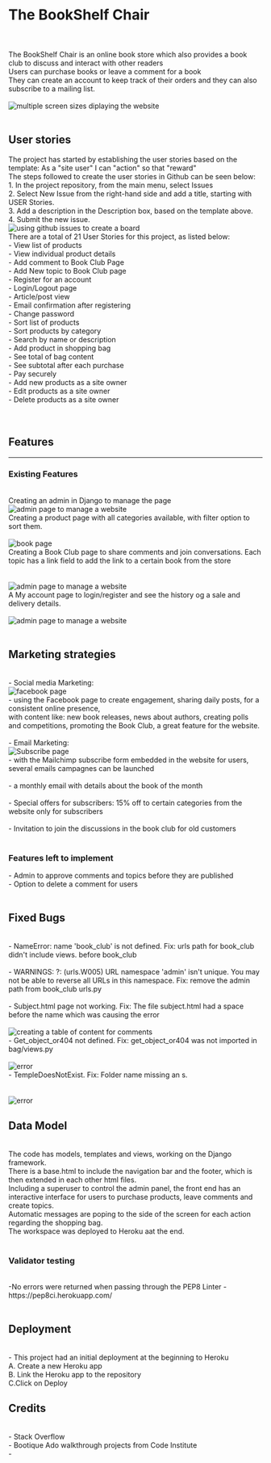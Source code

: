 <h1>The BookShelf Chair</h1>
<br>
<br>
The BookShelf Chair is an online book store which also provides a book club to discuss and interact with other readers<br>
Users can purchase books or leave a comment for a book<br> 
They can create an account to keep track of their orders and they can also subscribe to a mailing list.<br>
<br>
<img src="media/am_i_responsive.jpg" alt="multiple screen sizes diplaying the website">
<br>
<br>
<h2>User stories</h2>
The project has started by establishing the user stories based on the template: As a "site user" I can "action" so that "reward"<br>
The steps followed to create the user stories in Github can be seen below:<br>
1. In the project repository, from the main menu, select Issues<br>
2. Select New Issue from the right-hand side and add a title, starting with USER Stories.<br>
3. Add a description in the Description box, based on the template above.<br>
4. Submit the new issue.
<br>
<img src="media/userstories.jpg" alt="using github issues to create a board">
<br>
There are a total of 21 User Stories for this project, as listed below:<br>
- View list of products<br>
- View individual product details<br>
- Add comment to Book Club Page<br>
- Add New topic to Book Club page<br>
- Register for an account<br>
- Login/Logout page<br>
- Article/post view<br>
- Email confirmation after registering<br>
- Change password<br>
- Sort list of products<br>
- Sort products by category<br>
- Search by name or description<br>
- Add product in shopping bag<br>
- See total of bag content<br>
- See subtotal after each purchase<br>
- Pay securely<br>
- Add new products as a site owner<br>
- Edit products as a site owner<br>
- Delete products as a site owner<br>
<br>
<br>
<h2>Features</h2>
<hr>
<h3>Existing Features</h3>
<br>
Creating an admin in Django to manage the page<br>
<img src="media/admin_site.jpg" alt="admin page to manage a website">
<br>
Creating a product page with all categories available, with filter option to sort them.<br>
<br>
<img src="media/book_page.jpg" alt="book page">
<br>
Creating a Book Club page to share comments and join conversations. Each topic has a link field to add the link to a certain book from the store<br>
<br>
<br>
<img src="media/book_club_page.jpg" alt="admin page to manage a website">
<br>
A My account page to login/register and see the history og a sale and delivery details.<br>
<br>
<img src="media/my_profile_page.jpg" alt="admin page to manage a website">
<br>
<br>
<h2>Marketing strategies</h2>
<br>
- Social media Marketing:
<br>
<img src="media/facebook_page.jpg" alt="facebook page">
<br>
- using the Facebook page to create engagement, sharing daily posts, for a consistent online presence, <br>
with content like: new book releases, news about authors, creating polls and competitions, promoting the Book Club, a great feature for the website.<br>
<br>
- Email Marketing:
<br>
<img src="media/subscribe.jpg" alt="Subscribe page">
<br>
- with the Mailchimp subscribe form embedded in the website for users, several emails campagnes can be launched<br>
<br>
-  a monthly email with details about the book of the month <br>
<br>
- Special offers for subscribers: 15% off to certain categories from the website only for subscribers<br>
<br>
- Invitation to join the discussions in the book club for old customers<br>
<br>
<h3>Features left to implement</h3>
- Admin to approve comments and topics before they are published<br>
- Option to delete a comment for users<br>
<br>
<h2>Fixed Bugs</h2>
<br>
- NameError: name 'book_club' is not defined. Fix: urls path for book_club didn't include views. before book_club<br>
<br>
- WARNINGS:
?: (urls.W005) URL namespace 'admin' isn't unique. You may not be able to reverse all URLs in this namespace. Fix: remove the admin path from book_club urls.py <br>
<br>
- Subject.html page not working. Fix: The file subject.html had a space before the name which was causing the error<br>
<br>
<img src="media/subject.html_not_working.jpg" alt="creating a table of content for comments">
<br>
- Get_object_or404 not defined. Fix: get_object_or404 was not imported in bag/views.py<br>
<br>
<img src="media/get_object_or404_not_define.jpg" alt="error">
<br>
- TempleDoesNotExist. Fix: Folder name missing an s.<br>
<br>
<br>
<img src="media/folder_called_includes.jpg" alt="error">
<br>
<h2>Data Model</h2>
<br>
The code has models, templates and views, working on the Django framework.<br>
There is a base.html to include the navigation bar and the footer, which is then extended in each other html files.<br>
Including a superuser to control the admin panel, the front end has an interactive interface for users to purchase products, leave comments and create topics.<br>
Automatic messages are poping to the side of the screen for each action regarding the shopping bag.<br>
The workspace was deployed to Heroku aat the end.<br>
<br>
<h3>Validator testing</h3>
<br>
-No errors were returned when passing through the PEP8 Linter - https://pep8ci.herokuapp.com/
<br>
<br>
<h2>Deployment</h2>
<br>
- This project had an initial deployment at the beginning to Heroku
<br>
A. Create a new Heroku app
<br>
B. Link the Heroku app to the repository
<br>
C.Click on Deploy
<br>
<h2>Credits</h2>
<br>
- Stack Overflow<br>
- Bootique Ado walkthrough projects from Code Institute<br>
- <br>